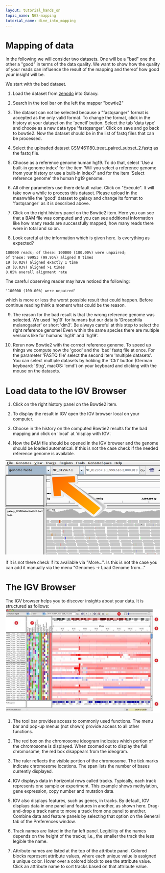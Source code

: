 ```yaml
---
layout: tutorial_hands_on
topic_name: NGS-mapping
tutorial_name: dive_into_mapping
---
```


# Mapping of data
In the following we will consider two datasets. One will be a "bad" one the other a "good" in 
terms of the data quality. We want to show how the quality of 
your reads can influence the result of the mapping and thereof how good your insight will be.

We start with the bad dataset.

1. Load the dataset from 
[zenodo](https://zenodo.org/record/61771/files/GSM461180_treat_paired_subset_2.fastq) into Galaxy.

2. Search in the tool bar on the left the mapper "bowtie2"

3. The dataset can not be selected because a "fastqsanger" format is accepted as the only 
valid format. To change the format, click in the history at your dataset on the 'pencil' button. 
Select the tab 'data type' and choose as a new data type 'fastqsanger'. Click on save and go
 back to bowtie2. Now the dataset should be in the list of fastq files that can be processed.

4. Select the uploaded dataset GSM461180_treat_paired_subset_2.fastq as the fastq file.

5. Choose as a reference genome human hg19. To do that, select 'Use a built-in genome index'
 for the item 'Will you select a reference genome from your history or use a built-in index?' 
 and for the item 'Select reference genome' the human hg19 genome. 

6. All other parameters use there default value. Click on "Execute". It will take now a while
 to process this dataset. Please upload in the meanwhile the 'good' dataset to galaxy and change 
 its format to 'fastqsanger' as it is described above.

7. Click on the right history panel on the Bowtie2 item. Here you can see that a BAM file was 
computed and you can see additional information like how many reads are successfully mapped, 
how many reads there were in total and so on. 

8. Look careful at the information which is given here. Is everything as expected?

```
100000 reads; of these: 100000 (100.00%) were unpaired; 
of these: 99953 (99.95%) aligned 0 times 
19 (0.02%) aligned exactly 1 time 
28 (0.03%) aligned >1 times 
0.05% overall alignment rate
```

The careful observing reader may have noticed the following: 

```
'100000 (100.00%) were unpaired'
```

which is more or less the worst possible result that could happen.
Before continue reading think a moment what could be the reason.

9. The reason for the bad result is that the wrong reference genome was selected. We used 'hg19' 
for humans but our data is 'Drosophila melanogaster' or short 'dm3'.
Be always careful at this step to select the right reference genome! Even within the same species 
there are multiple versions like for humans 'hg18' and 'hg19'.

10. Rerun now Bowtie2 with the correct reference genome. To speed up things we compute now the 
'good' and the 'bad' fastq file at once. 
For the parameter 'FASTQ file' select the second item 'multiple datasets'. You can select multiple 
datasets by holding the 'Ctrl' button (German keyboard: 'Strg', macOS: 'cmd') on your keyboard and clicking with the 
mouse on the datasets.

# Load data to the IGV Browser

1. Click on the right history panel on the Bowtie2 item.

2. To display the result in IGV open the IGV browser local on your computer. 

3. Choose in the history on the computed Bowtie2 results for the bad mapping and click on 'local' at 'display with IGV'.

4. Now the BAM file should be opened in the IGV browser and the genome should be loaded automatical. If this is not the case 
check if the needed reference genome is available. 

![alt text](../images/igv_select_genome.png "Select genome") 

If it is not there check if its 
available via "More...". Is this is not the case you can add it manually via the menu 
"Genomes -> Load Genome from..."

# The IGV Browser

The IGV browser helps you to discover insights about your data. It is structured as follows:
![alt text](../images/igv_browser.png "IGV Browser")

1. The tool bar provides access to commonly used functions. The menu
bar and pop-up menus (not shown) provide access to all other functions.

2. The red box on the chromosome ideogram indicates which portion of the
chromosome is displayed. When zoomed out to display the full
chromosome, the red box disappears from the ideogram.

3. The ruler reflects the visible portion of the chromosome. The tick marks
indicate chromosome locations. The span lists the number of bases
currently displayed.

4. IGV displays data in horizontal rows called tracks. Typically, each track
represents one sample or experiment. This example shows methylation,
gene expression, copy number and mutation data.

5. IGV also displays features, such as genes, in tracks. By default, IGV
displays data in one panel and features in another, as shown here. Drag-
and-drop a track name to move a track from one panel to another. Combine
data and feature panels by selecting that option on the General tab of
the Preferences window.

6. Track names are listed in the far left panel. Legibility of the names depends
on the height of the tracks; i.e., the smaller the track the less legible the
name.

7. Attribute names are listed at the top of the attribute panel. Colored blocks
represent attribute values, where each unique value is assigned a unique
color. Hover over a colored block to see the attribute value. Click an
attribute name to sort tracks based on that attribute value.